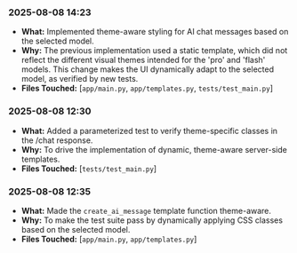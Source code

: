 ### 2025-08-08 14:23

- **What:** Implemented theme-aware styling for AI chat messages based on the selected model.
- **Why:** The previous implementation used a static template, which did not reflect the different visual themes intended for the 'pro' and 'flash' models. This change makes the UI dynamically adapt to the selected model, as verified by new tests.
- **Files Touched:** [`app/main.py`, `app/templates.py`, `tests/test_main.py`]
### 2025-08-08 12:30

- **What:** Added a parameterized test to verify theme-specific classes in the /chat response.
- **Why:** To drive the implementation of dynamic, theme-aware server-side templates.
- **Files Touched:** [`tests/test_main.py`]
### 2025-08-08 12:35

- **What:** Made the `create_ai_message` template function theme-aware.
- **Why:** To make the test suite pass by dynamically applying CSS classes based on the selected model.
- **Files Touched:** [`app/main.py`, `app/templates.py`]
